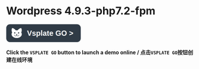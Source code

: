 # Wordpress 4.9.3-php7.2-fpm

<a href="https://www.vsplate.com/?docker-compose=https://github.com/vsplate/dcenvs/wordpress/4.9.3-php7.2-fpm"><img alt="VSPLATE GO" src="https://raw.githubusercontent.com/vsplate/images/master/vsgo_btn.png" width="200px"></a>

**Click the `VSPLATE GO` button to launch a demo online / 点击`VSPLATE GO`按钮创建在线环境**